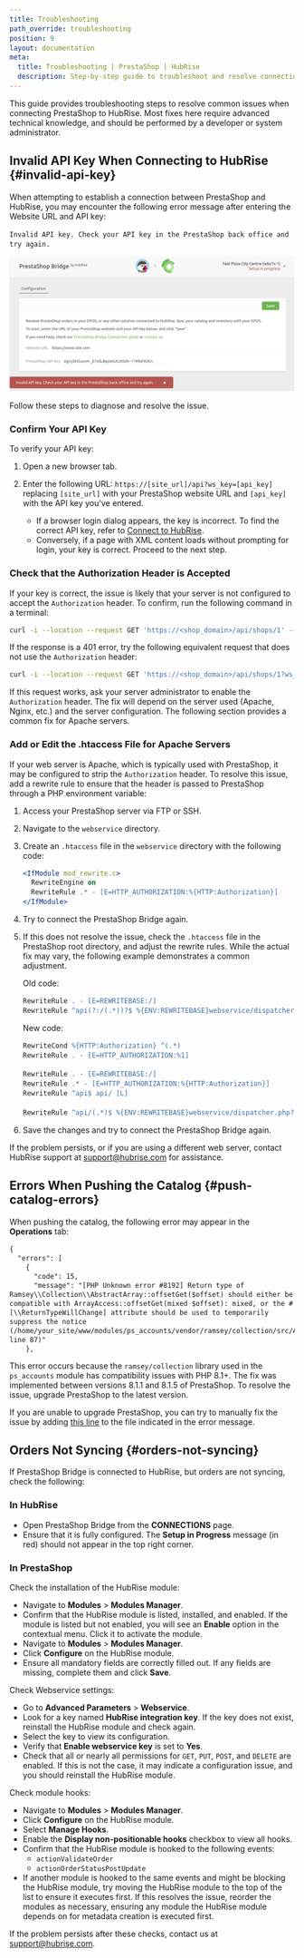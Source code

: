 ```yaml
---
title: Troubleshooting
path_override: troubleshooting
position: 9
layout: documentation
meta:
  title: Troubleshooting | PrestaShop | HubRise
  description: Step-by-step guide to troubleshoot and resolve connection issues when linking PrestaShop to HubRise.
---
```


This guide provides troubleshooting steps to resolve common issues when connecting PrestaShop to HubRise. Most fixes here require advanced technical knowledge, and should be performed by a developer or system administrator.

## Invalid API Key When Connecting to HubRise {#invalid-api-key}

When attempting to establish a connection between PrestaShop and HubRise, you may encounter the following error message after entering the Website URL and API key:

`Invalid API key. Check your API key in the PrestaShop back office and try again.`

![Invalid API Key on PrestaShop Bridge](./images/007-prestashop-invalid-api-key.png)

Follow these steps to diagnose and resolve the issue.

### Confirm Your API Key

To verify your API key:

1. Open a new browser tab.

2. Enter the following URL: `https://[site_url]/api?ws_key=[api_key]` replacing `[site_url]` with your PrestaShop website URL and `[api_key]` with the API key you've entered.

   - If a browser login dialog appears, the key is incorrect. To find the correct API key, refer to [Connect to HubRise](/apps/prestashop/connect-hubrise).
   - Conversely, if a page with XML content loads without prompting for login, your key is correct. Proceed to the next step.

### Check that the Authorization Header is Accepted

If your key is correct, the issue is likely that your server is not configured to accept the `Authorization` header. To confirm, run the following command in a terminal:

```bash
curl -i --location --request GET 'https://<shop_domain>/api/shops/1' --header 'Authorization: Basic <base64 encoding of (api key + ":")>'
```

If the response is a 401 error, try the following equivalent request that does not use the `Authorization` header:

```bash
curl -i --location --request GET 'https://<shop_domain>/api/shops/1?ws_key=<api key>'
```

If this request works, ask your server administrator to enable the `Authorization` header. The fix will depend on the server used (Apache, Nginx, etc.) and the server configuration. The following section provides a common fix for Apache servers.

### Add or Edit the .htaccess File for Apache Servers

If your web server is Apache, which is typically used with PrestaShop, it may be configured to strip the `Authorization` header. To resolve this issue, add a rewrite rule to ensure that the header is passed to PrestaShop through a PHP environment variable:

1. Access your PrestaShop server via FTP or SSH.
2. Navigate to the `webservice` directory.
3. Create an `.htaccess` file in the `webservice` directory with the following code:
   ```apache
   <IfModule mod_rewrite.c>
     RewriteEngine on
     RewriteRule .* - [E=HTTP_AUTHORIZATION:%{HTTP:Authorization}]
   </IfModule>
   ```
4. Try to connect the PrestaShop Bridge again.
5. If this does not resolve the issue, check the `.htaccess` file in the PrestaShop root directory, and adjust the rewrite rules. While the actual fix may vary, the following example demonstrates a common adjustment.

   Old code:

   ```apache
   RewriteRule . - [E=REWRITEBASE:/]
   RewriteRule ^api(?:/(.*))?$ %{ENV:REWRITEBASE}webservice/dispatcher.php?url=$1 [QSA,L]
   ```

   New code:

   ```apache
   RewriteCond %{HTTP:Authorization} ^(.*)
   RewriteRule . - [E=HTTP_AUTHORIZATION:%1]

   RewriteRule . - [E=REWRITEBASE:/]
   RewriteRule .* - [E=HTTP_AUTHORIZATION:%{HTTP:Authorization}]
   RewriteRule ^api$ api/ [L]

   RewriteRule ^api/(.*)$ %{ENV:REWRITEBASE}webservice/dispatcher.php?url=$1 [QSA,L]
   ```

6. Save the changes and try to connect the PrestaShop Bridge again.

If the problem persists, or if you are using a different web server, contact HubRise support at support@hubrise.com for assistance.

## Errors When Pushing the Catalog {#push-catalog-errors}

When pushing the catalog, the following error may appear in the **Operations** tab:

```
{
  "errors": [
    {
      "code": 15,
      "message": "[PHP Unknown error #8192] Return type of Ramsey\\Collection\\AbstractArray::offsetGet($offset) should either be compatible with ArrayAccess::offsetGet(mixed $offset): mixed, or the #[\\ReturnTypeWillChange] attribute should be used to temporarily suppress the notice (/home/your_site/www/modules/ps_accounts/vendor/ramsey/collection/src/AbstractArray.php, line 87)"
    },
```

This error occurs because the `ramsey/collection` library used in the `ps_accounts` module has compatibility issues with PHP 8.1+. The fix was implemented between versions 8.1.1 and 8.1.5 of PrestaShop. To resolve the issue, upgrade PrestaShop to the latest version.

If you are unable to upgrade PrestaShop, you can try to manually fix the issue by adding [this line](https://github.com/ramsey/collection/blob/1.2.0/src/AbstractArray.php#L89) to the file indicated in the error message.

## Orders Not Syncing {#orders-not-syncing}

If PrestaShop Bridge is connected to HubRise, but orders are not syncing, check the following:

### In HubRise

- Open PrestaShop Bridge from the **CONNECTIONS** page.
- Ensure that it is fully configured. The **Setup in Progress** message (in red) should not appear in the top right corner.

### In PrestaShop

Check the installation of the HubRise module:

- Navigate to **Modules** > **Modules Manager**.
- Confirm that the HubRise module is listed, installed, and enabled. If the module is listed but not enabled, you will see an **Enable** option in the contextual menu. Click it to activate the module.
- Navigate to **Modules** > **Modules Manager**.
- Click **Configure** on the HubRise module.
- Ensure all mandatory fields are correctly filled out. If any fields are missing, complete them and click **Save**.

Check Webservice settings:

- Go to **Advanced Parameters** > **Webservice**.
- Look for a key named **HubRise integration key**. If the key does not exist, reinstall the HubRise module and check again.
- Select the key to view its configuration.
- Verify that **Enable webservice key** is set to **Yes**.
- Check that all or nearly all permissions for `GET`, `PUT`, `POST`, and `DELETE` are enabled. If this is not the case, it may indicate a configuration issue, and you should reinstall the HubRise module.

Check module hooks:

- Navigate to **Modules** > **Modules Manager**.
- Click **Configure** on the HubRise module.
- Select **Manage Hooks**.
- Enable the **Display non-positionable hooks** checkbox to view all hooks.
- Confirm that the HubRise module is hooked to the following events:
  - `actionValidateOrder`
  - `actionOrderStatusPostUpdate`
- If another module is hooked to the same events and might be blocking the HubRise module, try moving the HubRise module to the top of the list to ensure it executes first. If this resolves the issue, reorder the modules as necessary, ensuring any module the HubRise module depends on for metadata creation is executed first.

If the problem persists after these checks, contact us at support@hubrise.com.
